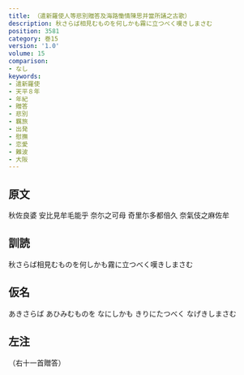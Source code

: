```yaml
---
title: （遣新羅使人等悲別贈答及海路慟情陳思并當所誦之古歌）
description: 秋さらば相見むものを何しかも霧に立つべく嘆きしまさむ
position: 3581
category: 巻15
version: '1.0'
volume: 15
comparison:
- なし
keywords:
- 遣新羅使
- 天平８年
- 年紀
- 贈答
- 悲別
- 羈旅
- 出発
- 慰撫
- 恋愛
- 難波
- 大阪
---
```


## 原文

秋佐良婆 安比見牟毛能乎 奈尓之可母 奇里尓多都倍久 奈氣伎之麻佐牟

## 訓読

秋さらば相見むものを何しかも霧に立つべく嘆きしまさむ

## 仮名

あきさらば あひみむものを なにしかも きりにたつべく なげきしまさむ

## 左注

（右十一首贈答）
